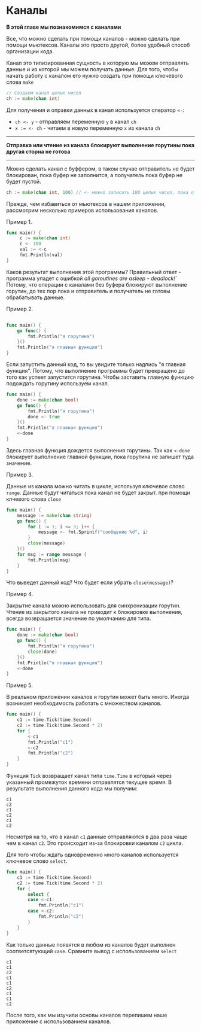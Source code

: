 # Каналы

**В этой главе мы познакомимся с каналами**

Все, что можно сделать при помощи каналов - можно сделать при помощи мьютексов. Каналы это просто
другой, более удобный способ организации кода.

Канал это типизированная сущность в которую мы можем отправлять данные и из которой мы можем получать данные. Для того, чтобы начать работу с каналом его нужно создать при помощи ключевого слова `make`

```go
// Создаем канал целых чисел
ch := make(chan int)
```

Для получения и оправки данных в канал используется оператор `<-`:

- ```ch <- y``` - отправляем переменную `y` в канал `ch`
- ```x := <- ch``` - читаем в новую переменную `x` из канала `ch`

---
**Отправка или чтение из канала блокируют выполнение горутины пока другая сторна не готова**

---

Можно сделать канал с буффером, в таком случае отправитель не будет блокирован, пока буфер не заполнится, а получатель пока буфер не будет пустой.

```go
ch := make(chan int, 100) // <- можно записать 100 целых чисел, пока отправитель не будет блокирован
```

Прежде, чем избавиться от мьютексов в нашем приложении, рассмотрим несколько примеров использования каналов.

Пример 1.

```go
func main() {
     c := make(chan int)
     c <- 100
     val := <-c
     fmt.Println(val)
}
```

Каков результат выполнения этой программы? Правильный ответ - программа упадет с ошибкой *all goroutines are asleep - deadlock!`*
Потому, что операции с каналами без буфера блокируют выполнение горутин, до тех пор пока и отправитель и получатель не готовы обрабатывать данные.

Пример 2.

```go

func main() {
	go func() {
		fmt.Println("я горутина")
	}()
	fmt.Println("я главная функция")
}
```

Если запустить данный код, то вы увидите только надпись "я главная функция". Потому, что выполнение
программы будет прекращено до того как успеет запустится горутина. Чтобы заставить главную функцию подождать горутину используем канал.

```go
func main() {
	done := make(chan bool)
	go func() {
		fmt.Println("я горутина")
		done <- true
	}()
	fmt.Println("я главная функция")
	<-done
}
```

Здесь главная функция дождется выполнения горутины. Так как `<-done` блокирует выполнение главной функции, пока горутина не запишет туда значение.

Пример 3.

Данные из канала можно читать в цикле, используя ключевое слово `range`. Данные будут читаться пока канал не будет закрыт.
при помощи клчевого слова `close`

```go
func main() {
	message := make(chan string)
	go func() {
		for i := 1; i <= 3; i++ {
			message <- fmt.Sprintf("сообщение %d", i)
		}
		close(message)
	}()
	for msg := range message {
		fmt.Println(msg)
	}
}
```

Что выведет данный код? Что будет если убрать `close(message)`?

Пример 4.

Закрытие канала можно использовать для синхронизации горутин. Чтение из закрытого канала не приводит к блокировке выполнения, всегда возвращается значение по умолчанию для типа.

```go
func main() {
	done := make(chan bool)
	go func() {
		fmt.Println("я горутина")
		close(done)
	}()
	fmt.Println("я главная функция")
	<-done
}
```

Пример 5.

В реальном приложении каналов и горутин может быть много. Иногда возникает необходимость работать
с множеством каналов.

```go
func main() {
	c1 := time.Tick(time.Second)
	c2 := time.Tick(time.Second * 2)
	for {
		<-c1
		fmt.Println("c1")
		<-c2
		fmt.Println("c2")
	}
}
```

Функция `Tick` возвращает канал типа `time.Time` в который через указанный промежуток времени отправлятся текущее время. В результате выполнения данного кода мы получим:

```
c1
c2
c1
c2
c1
c2
```

Несмотря на то, что в канал `c1` данные отправляются в два раза чаще чем в канал `c2`. Это происходит из-за блокировки каналом `c2` цикла.

Для того чтобы ждать одновременно много каналов используется ключевое слово `select`.


```go
func main() {
	c1 := time.Tick(time.Second)
	c2 := time.Tick(time.Second * 2)
	for {
		select {
		case <-c1:
			fmt.Println("c1")
		case <-c2:
			fmt.Println("c2")
		}
	}
}
```
Как только данные появятся в любом из каналов будет выполнен соответсвтующий `case`. Сравните вывод
с использованием `select`

```
c1
c1
c2
c1
c1
c2
c1
c1
c2
```

После того, как мы изучили основы каналов перепишем наше приложение с использованием каналов.
